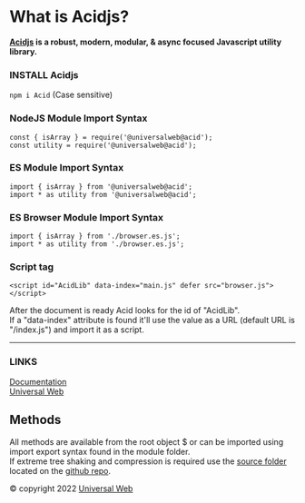 
# What is Acidjs?

**[Acidjs](https://acidjs.com) is a robust, modern, modular, & async focused Javascript utility library.**

### INSTALL Acidjs

`npm i Acid` (Case sensitive)

### NodeJS Module Import Syntax

`const { isArray } = require('@universalweb@acid');`  
`const utility = require('@universalweb@acid');`  

### ES Module Import Syntax

`import { isArray } from '@universalweb@acid';`  
`import * as utility from '@universalweb@acid';`  

### ES Browser Module Import Syntax

`import { isArray } from './browser.es.js';`  
`import * as utility from './browser.es.js';`  

### Script tag

`<script id="AcidLib" data-index="main.js" defer src="browser.js"></script>`  

After the document is ready Acid looks for the id of "AcidLib".  
If a "data-index" attribute is found it'll use the value as a URL (default URL is "/index.js") and import it as a script.  

---

### LINKS

[Documentation](https://acidjs.com)  
[Universal Web](https://universalweb.io)  

## Methods

All methods are available from the root object $ or can be imported using import export syntax found in the module folder.  
If extreme tree shaking and compression is required use the [source folder](https://github.com/universalweb/Acid/tree/master/source) located on the [github repo](https://github.com/universalweb/Acid/tree/master/).  

© copyright 2022 [Universal Web](https://universalweb.io)
